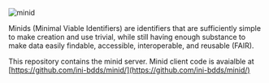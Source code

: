 ![minid](https://raw.githubusercontent.com/ini-bdds/minid-server/master/minid_server/static/images/minid-logo.png)

Minids (Minimal Viable Identifiers) are identifiers that are sufficiently simple to make creation and use trivial, while still having enough substance to make data easily findable, accessible, interoperable, and reusable (FAIR).

This repository contains the minid server. Minid client code is avaialble at [https://github.com/ini-bdds/minid/](https://github.com/ini-bdds/minid/)
